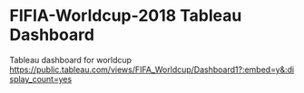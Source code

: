 # FIFIA-Worldcup-2018 Tableau Dashboard
Tableau dashboard for worldcup
https://public.tableau.com/views/FIFA_Worldcup/Dashboard1?:embed=y&:display_count=yes
